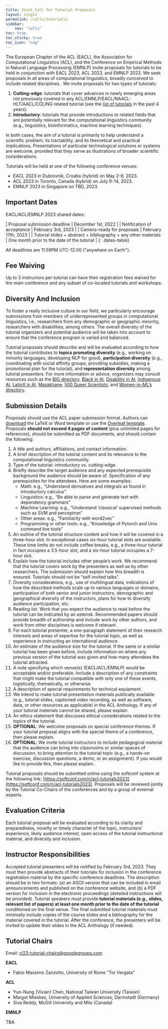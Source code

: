 ```yaml
---
title: Joint Call for Tutorial Proposals
layout: single
permalink: /calls/tutorials/
sidebar: 
    nav: "calls"
toc: true
toc_sticky: true
toc_icon: "cog"
---
```


The European Chapter of the ACL (EACL), the Association for Computational Linguistics (ACL), and the Conference on Empirical Methods in Natural Language Processing (EMNLP) invite proposals for tutorials to be held in conjunction with EACL 2023, ACL 2023, and EMNLP 2023. We seek proposals in all areas of computational linguistics, broadly conceived to include related disciplines.
​
We invite proposals for two types of tutorials:
​
1. **Cutting-edge**: tutorials that cover advances in newly emerging areas not previously covered in any ACL/EMNLP/EACL/NAACL-HLT/AACL/COLING related tutorial (see the [list of tutorials](https://shorturl.at/dkIMP) in the past 4 years).
1. **Introductory**: tutorials that provide introductions to related fields that are potentially relevant for the computational linguistics community (e.g., linguistics, bioinformatics,  machine learning techniques).
 
In both cases, the aim of a tutorial is primarily to help understand a scientific problem, its tractability, and its theoretical and practical implications. Presentations of particular technological solutions or systems are welcome, provided that they serve as illustrations of broader scientific considerations.

Tutorials will be held at one of the following conference venues:
​
* EACL 2023 in Dubrovnik, Croatia (hybrid) on May 2-6, 2023.
* ACL 2023 in Toronto, Canada (hybrid) on July 9-14, 2023.
* EMNLP 2023 in Singapore on TBD, 2023.
 
## Important Dates

EACL/ACL/EMNLP 2023 shared dates:

<style>
.dates-table { font-size: .9em; }
.dates-table del { color: #888; }
</style>

| Proposal submission deadline | December 1st, 2022 |
| Notification of acceptance | February 3rd, 2023 |
| Camera-ready for proposals | February 17th, 2023 |
| Tutorial slides + abstract + bibliography + any other materials | One month prior to the date of the tutorial |
{: .dates-table}

All deadlines are 11:59PM UTC-12:00 ("anywhere on Earth").

## Fee Waiving

Up to 3 instructors per tutorial can have their registration fees waived for the main conference and any subset of co-located tutorials and workshops.
 
## Diversity And Inclusion

To foster a really inclusive culture in our field, we particularly encourage submissions from members of underrepresented groups in computational linguistics, i.e., researchers from any demographic or geographic minority, researchers with disabilities, among others. The overall diversity of the tutorial organizers and potential audience will be taken into account to ensure that the conference program is varied and balanced. 
 
Tutorial proposals should describe and will be evaluated according to how the tutorial contributes to **topics promoting diversity** (e.g., working on minority languages, developing NLP for good), **participation diversity** (e.g., coordinating with social affinity groups, providing subsidies, making a promotional plan for the tutorial), and **representation diversity** among tutorial presenters. For more information or advice, organizers may consult resources such as the [BIG directory](http://www.winlp.org/big-directory/), [Black in AI](https://blackinai.github.io/#/membership), [Disability in AI](https://elesa.github.io/ability_in_AI/), [Indigenous AI](https://www.indigenous-ai.net/), [LatinX in AI](https://lxai.app/PUBLIC-DIRECTORY), [Masakhane](https://www.masakhane.io/), [500 Queer Scientists](https://500queerscientists.com/), and [Women-in-ML’s directory](https://wimlworkshop.org/sh_projects/directory/).
 
## Submission Details

Proposals should use the ACL paper submission format. Authors can [download](https://github.com/acl-org/acl-style-files) the LaTeX or Word template or use the [Overleaf template](https://www.overleaf.com/read/crtcwgxzjskr). Proposals **should not exceed 4 pages of content** (plus unlimited pages for references), should be submitted as PDF documents, and should contain the following:
​
1. A title and authors, affiliations, and contact information.
1. A brief description of the tutorial content and its relevance to the computational linguistics community. 
1. Type of the tutorial: introductory vs. cutting-edge. 
1. Briefly describe the target audience and any expected prerequisite background the audience should be aware of. Specification of any prerequisites for the attendees. Here are some examples:
   * Math: e.g., “Understand derivatives and integrals as found in introductory calculus”
   * Linguistics: e.g., “Be able to parse and generate text with dependency grammars”
   * Machine Learning: e.g., “Understand ‘classical’ supervised methods such as SVM and perceptron”
   * Other areas: e.g., “Familiarity with word2vec”
   * Programming or other tools: e.g., “Knowledge of Pytorch and Unix command line tools”
1. An outline of the tutorial structure content and how it will be covered in a three-hour slot. In exceptional cases six-hour tutorial slots are available. These time limits do not include coffee breaks, e.g., a three-hour tutorial in fact occupies a 3.5-hour slot, and a six-hour tutorial occupies a 7-hour slot.
1. Explain how the tutorial includes other people’s work. We recommend that the tutorial covers work by the presenters as well as by other researchers. The submission should explain how this breadth is ensured. Tutorials should not be “self-invited talks”.
1. Diversity considerations, e.g., use of multilingual data, indications of how the described methods scale up to various languages or domains, participation of both senior and junior instructors, demographic and geographical diversity of the instructors, plans for how to diversify audience participation, etc.
1. Reading list. Work that you expect the audience to read before the tutorial can be indicated by an asterisk. Recommended papers should provide breadth of authorship and include work by other authors, and work from other disciplines is welcome if relevant. 
1. For each tutorial presenter, a one-paragraph statement of their research interests and  areas of expertise for the tutorial topic, as well as experience in instructing an international audience.
1. An estimate of the audience size for the tutorial. If the same or a similar tutorial has been given before, include information on where any previous version of the tutorial was given and how many attendees the tutorial attracted.
1. A note specifying which venue(s) (EACL/ACL/EMNLP) would be acceptable and/or preferable. Include a description of any constraints that might make the tutorial compatible with only one of these events, logistically, thematically, or otherwise.
1. A description of special requirements for technical equipment.
1. We intend to make tutorial presentation materials publically available (e.g., tutorial slides, captioned video recording, as well as software, data, or other resources as applicable) in the ACL Anthology. If any of your tutorial materials cannot be shared, please explain. 
1. An ethics statement that discusses ethical considerations related to the topics of the tutorial.  
1. **OPTIONAL**: We welcome proposals on special conference themes. If your tutorial proposal aligns with the special theme of a conference, then please explain. 
1. **OPTIONAL**: We invite tutorial instructors to include pedagogical material that the audience can bring into classrooms or similar spaces of discussion, to bring attention to the tutorial topic (e.g., a hands-on exercise, discussion questions, a demo, or an assignment). If you would like to provide this, then please explain. 
 
Tutorial proposals should be submitted online using the softconf system at the following link: [https://softconf.com/n/acl-tutorials2023](https://softconf.com/n/acl-tutorials2023). Proposals will be reviewed jointly by the Tutorial Co-Chairs of the conferences and by a group of external experts.
 
## Evaluation Criteria

Each tutorial proposal will be evaluated according to its clarity and preparedness, novelty or timely character of the topic, instructors’ experience, likely audience interest, open access of the tutorial instructional material, and diversity and inclusion.
 
## Instructor Responsibilities

Accepted tutorial presenters will be notified by February 3rd, 2023. They must then provide abstracts of their tutorials for inclusion in the conference registration material by the specific conference deadlines. The description should be in two formats: (a) an ASCII version that can be included in email announcements and published on the conference website, and (b) a PDF version for inclusion in the electronic proceedings (detailed instructions will be provided). Tutorial speakers must provide **tutorial materials (e.g., slides, relevant list of papers) at least one month prior to the date of the tutorial** conditioned on the final venue. The final submitted tutorial materials must minimally include copies of the course slides and a bibliography for the material covered in the tutorial. After the conference, the presenters will be invited to update their slides in the ACL Anthology (if needed).
  
##  Tutorial Chairs

Email: [cl23-tutorial-chairs@googlegroups.com](mailto:cl23-tutorial-chairs@googlegroups.com)

**EACL**

* Fabio Massimo Zanzotto, University of Rome "Tor Vergata"


**ACL**

* Yun-Nung (Vivian) Chen, National Taiwan University (Taiwan)
* Margot Mieskes, University of Applied Sciences, Darmstadt (Germany)
* Siva Reddy,  McGill University and Mila (Canada)
 
**EMNLP**

TBA
